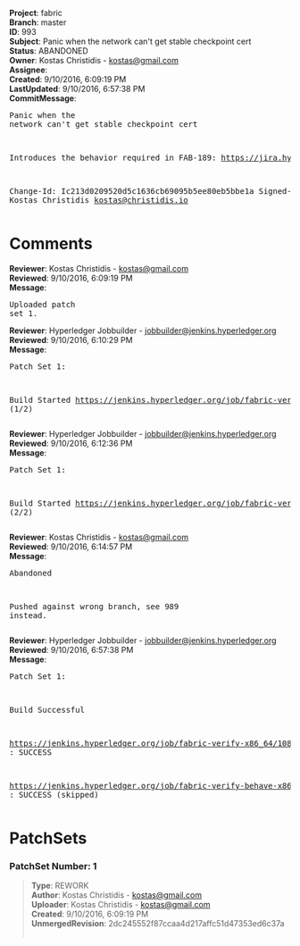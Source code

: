 <strong>Project</strong>: fabric<br><strong>Branch</strong>: master<br><strong>ID</strong>: 993<br><strong>Subject</strong>: Panic when the network can't get stable checkpoint cert<br><strong>Status</strong>: ABANDONED<br><strong>Owner</strong>: Kostas Christidis - kostas@gmail.com<br><strong>Assignee</strong>:<br><strong>Created</strong>: 9/10/2016, 6:09:19 PM<br><strong>LastUpdated</strong>: 9/10/2016, 6:57:38 PM<br><strong>CommitMessage</strong>:<br><pre>Panic when the network can't get stable checkpoint cert

Introduces the behavior required in FAB-189:
https://jira.hyperledger.org/browse/FAB-189

Change-Id: Ic213d0209520d5c1636cb69095b5ee80eb5bbe1a
Signed-off-by: Kostas Christidis <kostas@christidis.io>
</pre><h1>Comments</h1><strong>Reviewer</strong>: Kostas Christidis - kostas@gmail.com<br><strong>Reviewed</strong>: 9/10/2016, 6:09:19 PM<br><strong>Message</strong>: <pre>Uploaded patch set 1.</pre><strong>Reviewer</strong>: Hyperledger Jobbuilder - jobbuilder@jenkins.hyperledger.org<br><strong>Reviewed</strong>: 9/10/2016, 6:10:29 PM<br><strong>Message</strong>: <pre>Patch Set 1:

Build Started https://jenkins.hyperledger.org/job/fabric-verify-x86_64/1087/ (1/2)</pre><strong>Reviewer</strong>: Hyperledger Jobbuilder - jobbuilder@jenkins.hyperledger.org<br><strong>Reviewed</strong>: 9/10/2016, 6:12:36 PM<br><strong>Message</strong>: <pre>Patch Set 1:

Build Started https://jenkins.hyperledger.org/job/fabric-verify-behave-x86_64/11/ (2/2)</pre><strong>Reviewer</strong>: Kostas Christidis - kostas@gmail.com<br><strong>Reviewed</strong>: 9/10/2016, 6:14:57 PM<br><strong>Message</strong>: <pre>Abandoned

Pushed against wrong branch, see 989 instead.</pre><strong>Reviewer</strong>: Hyperledger Jobbuilder - jobbuilder@jenkins.hyperledger.org<br><strong>Reviewed</strong>: 9/10/2016, 6:57:38 PM<br><strong>Message</strong>: <pre>Patch Set 1:

Build Successful 

https://jenkins.hyperledger.org/job/fabric-verify-x86_64/1087/ : SUCCESS

https://jenkins.hyperledger.org/job/fabric-verify-behave-x86_64/11/ : SUCCESS (skipped)</pre><h1>PatchSets</h1><h3>PatchSet Number: 1</h3><blockquote><strong>Type</strong>: REWORK<br><strong>Author</strong>: Kostas Christidis - kostas@gmail.com<br><strong>Uploader</strong>: Kostas Christidis - kostas@gmail.com<br><strong>Created</strong>: 9/10/2016, 6:09:19 PM<br><strong>UnmergedRevision</strong>: 2dc245552f87ccaa4d217affc51d47353ed6c37a<br><br></blockquote>